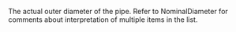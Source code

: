 ﻿The actual outer diameter of the pipe. Refer to NominalDiameter for comments about interpretation of multiple items in the list.
